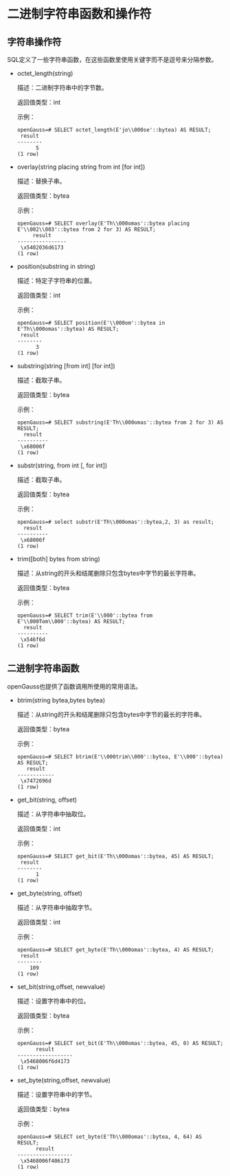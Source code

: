 # 二进制字符串函数和操作符<a name="ZH-CN_TOPIC_0289900418"></a>

## 字符串操作符<a name="zh-cn_topic_0283137016_zh-cn_topic_0237121968_zh-cn_topic_0059778049_s48b25a0eb8364edc885d82ec73d3fdf5"></a>

SQL定义了一些字符串函数，在这些函数里使用关键字而不是逗号来分隔参数。

-   octet\_length\(string\)

    描述：二进制字符串中的字节数。

    返回值类型：int

    示例：

    ```
    openGauss=# SELECT octet_length(E'jo\\000se'::bytea) AS RESULT;
     result
    --------
          5
    (1 row)
    ```

-   overlay\(string placing string from int \[for int\]\)

    描述：替换子串。

    返回值类型：bytea

    示例：

    ```
    openGauss=# SELECT overlay(E'Th\\000omas'::bytea placing E'\\002\\003'::bytea from 2 for 3) AS RESULT;
         result     
    ----------------
     \x5402036d6173
    (1 row)
    ```

-   position\(substring in string\)

    描述：特定子字符串的位置。

    返回值类型：int

    示例：

    ```
    openGauss=# SELECT position(E'\\000om'::bytea in E'Th\\000omas'::bytea) AS RESULT;
     result
    --------
          3
    (1 row)
    ```

-   substring\(string \[from int\] \[for int\]\)

    描述：截取子串。

    返回值类型：bytea

    示例：

    ```
    openGauss=# SELECT substring(E'Th\\000omas'::bytea from 2 for 3) AS RESULT; 
      result  
    ----------
     \x68006f
    (1 row)
    ```

-   substr\(string, from int \[, for int\]\)

    描述：截取子串。

    返回值类型：bytea

    示例：

    ```
    openGauss=# select substr(E'Th\\000omas'::bytea,2, 3) as result;
      result
    ----------
     \x68006f
    (1 row)
    ```

-   trim\(\[both\] bytes from string\)

    描述：从string的开头和结尾删除只包含bytes中字节的最长字符串。

    返回值类型：bytea

    示例：

    ```
    openGauss=# SELECT trim(E'\\000'::bytea from E'\\000Tom\\000'::bytea) AS RESULT;
      result  
    ----------
     \x546f6d
    (1 row)
    ```


## 二进制字符串函数<a name="zh-cn_topic_0283137016_zh-cn_topic_0237121968_zh-cn_topic_0059778049_s460ba3376a004239a3cc867b5466c5f5"></a>

openGauss也提供了函数调用所使用的常用语法。

-   btrim\(string bytea,bytes bytea\)

    描述：从string的开头和结尾删除只包含bytes中字节的最长的字符串。

    返回值类型：bytea

    示例：

    ```
    openGauss=# SELECT btrim(E'\\000trim\\000'::bytea, E'\\000'::bytea) AS RESULT;
       result   
    ------------
     \x7472696d
    (1 row)
    ```

-   get\_bit\(string, offset\)

    描述：从字符串中抽取位。

    返回值类型：int

    示例：

    ```
    openGauss=# SELECT get_bit(E'Th\\000omas'::bytea, 45) AS RESULT; 
     result
    --------
          1
    (1 row)
    ```

-   get\_byte\(string, offset\)

    描述：从字符串中抽取字节。

    返回值类型：int

    示例：

    ```
    openGauss=# SELECT get_byte(E'Th\\000omas'::bytea, 4) AS RESULT; 
     result
    --------
        109
    (1 row)
    ```

-   set\_bit\(string,offset, newvalue\)

    描述：设置字符串中的位。

    返回值类型：bytea

    示例：

    ```
    openGauss=# SELECT set_bit(E'Th\\000omas'::bytea, 45, 0) AS RESULT; 
          result      
    ------------------
     \x5468006f6d4173
    (1 row)
    ```

-   set\_byte\(string,offset, newvalue\)

    描述：设置字符串中的字节。

    返回值类型：bytea

    示例：

    ```
    openGauss=# SELECT set_byte(E'Th\\000omas'::bytea, 4, 64) AS RESULT; 
          result      
    ------------------
     \x5468006f406173
    (1 row)
    ```


